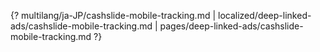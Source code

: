 {? multilang/ja-JP/cashslide-mobile-tracking.md | localized/deep-linked-ads/cashslide-mobile-tracking.md | pages/deep-linked-ads/cashslide-mobile-tracking.md ?}
